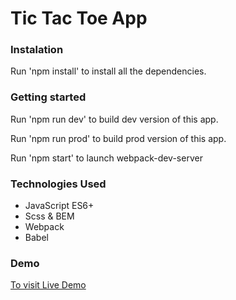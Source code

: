 # Tic Tac Toe App

### Instalation

Run 'npm install' to install all the dependencies.

### Getting started

Run 'npm run dev' to build dev version of this app.

Run 'npm run prod' to build prod version of this app.

Run 'npm start' to launch webpack-dev-server

### Technologies Used

-   JavaScript ES6+
-   Scss & BEM
-   Webpack
-   Babel

### Demo

[To visit Live Demo]()
